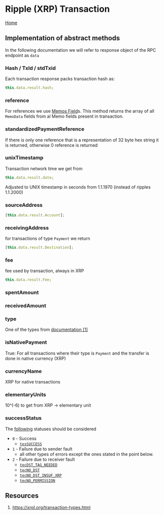 # Ripple (XRP) Transaction

[Home](../README.md)

## Implementation of abstract methods

In the following documentation we will refer to response object of the RPC endpoint as `data`

### Hash / TxId / stdTxid

Each transaction response packs transaction hash as:

```javascript
this.data.result.hash;
```

### reference

For references we use [Memos Field](https://xrpl.org/transaction-common-fields.html#memos-field)s. This method returns the array of all `MemoData` fields from al Memo fields present in transaction.

### standardizedPaymentReference

If there is only one reference that is a representation of 32 byte hex string it is returned, otherwise 0 reference is returned

### unixTimestamp

Transaction network time we get from

```javascript
this.data.result.date;
```

Adjusted to UNIX timestamp in seconds from 1.1.1970 (instead of ripples 1.1.2000)

### sourceAddress

```javascript
[this.data.result.Account];
```

### receivingAddress

for transactions of type `Payment` we return

```javascript
[this.data.result.Destination];
```

### fee

fee used by transaction, always in XRP

```javascript
this.data.result.Fee;
```

### spentAmount

### receivedAmount

### type

One of the types from [documentation [1]](https://xrpl.org/transaction-types.html)

### isNativePayment

True: For all transactions where their type is `Payment` and the transfer is done in native currency (XRP)

### currencyName

XRP for native transactions

### elementaryUnits

10^(-6) to get from XRP -> elementary unit

### successStatus

The [following](https://xrpl.org/transaction-results.html) statuses should be considered

-  `0` - Success
   -  [`tesSUCCESS`](https://xrpl.org/tes-success.html)
-  `1` - Failure due to sender fault
   -  all other types of errors except the ones stated in the point below.
-  `2` - Failure due to receiver fault
   -  [`tecDST_TAG_NEEDED`](https://xrpl.org/tec-codes.html)
   -  [`tecNO_DST`](https://xrpl.org/tec-codes.html)
   -  [`tecNO_DST_INSUF_XRP`](https://xrpl.org/tec-codes.html)
   -  [`tecNO_PERMISSION`](https://xrpl.org/tec-codes.html)

## Resources

1. https://xrpl.org/transaction-types.html
